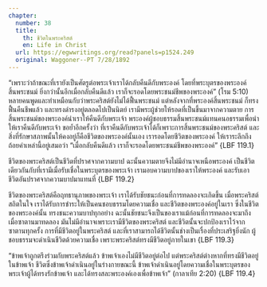 ```yaml
---
chapter:
  number: 38
  title:
    th: ชีวิตในพระคริสต์
    en: Life in Christ
  url: https://egwwritings.org/read?panels=p1524.249
  original: Waggoner--PT 7/28/1892
---
```


“เพราะว่าถ้าขณะที่เรายังเป็นศัตรูต่อพระเจ้าเราได้กลับคืนดีกับพระองค์ โดยที่พระบุตรของพระองค์สิ้นพระชนม์ ยิ่งกว่านั้นอีกเมื่อกลับคืนดีแล้ว เราก็จะรอดโดยพระชนม์ชีพของพระองค์” (โรม 5:10) หลายคนพูดและทำเหมือนกับว่าพระคริสต์ยังไม่ได้ฟื้นพระชนม์ แต่หลังจากที่พระองค์สิ้นพระชนม์ ก็ทรงฟื้นคืนชีพแล้ว และทรงดำรงอยู่ตลอดไปเป็นนิตย์ เรามีพระผู้ช่วยให้รอดที่เป็นขึ้นมาจากความตาย การสิ้นพระชนม์ของพระองค์นำเราให้คืนดีกับพระเจ้า พระองค์ผู้ชอบธรรมสิ้นพระชนม์แทนคนอธรรมเพื่อนำให้เราคืนดีกับพระเจ้า ขอย้ำอีกครั้งว่า ที่เราคืนดีกับพระเจ้าได้ก็เพราะการสิ้นพระชนม์ของพระคริสต์ และสิ่งที่รักษาสภาพนั้นให้คงอยู่ก็คือชีวิตของพระองค์นั้นเอง เรารอดโดยชีวิตของพระองค์ ให้เราระลึกถึงถ้อยคำเหล่านี้อยู่เสมอว่า “เมื่อกลับคืนดีแล้ว เราก็จะรอดโดยพระชนม์ชีพของพระองค์” {LBF 119.1}

ชีวิตของพระคริสต์เป็นชีวิตที่ปราศจากความบาป ฉะนั้นความตายจึงไม่มีอำนาจเหนือพระองค์ เป็นชีวิตเดียวกันกับที่เรามีเมื่อรับเชื่อในพระบุตรของพระเจ้า เรามอบความบาปของเราให้พระองค์ และรับเอาชีวิตอันปราศจากความบาปมาแทนที่ {LBF 119.2}

ชีวิตของพระคริสต์คือฤทธานุภาพของพระเจ้า เราได้รับชัยชนะก่อนที่การทดลองจะเกิดขึ้น เมื่อพระคริสต์สถิตในใจ เราได้รับการชำระให้เป็นคนชอบธรรมโดยความเชื่อ และชีวิตของพระองค์อยู่ในเรา ซึ่งในชีวิตของพระองค์นั้น ทรงชนะความบาปทุกอย่าง ฉะนั้นชัยชนะจึงเป็นของเราแม้ก่อนที่การทดลองจะมาถึง เมื่อซาตานมาทดลอง มันไม่มีอำนาจเพราะเรามีชีวิตของพระคริสต์ และชีวิตนั้นจะปกป้องเราไว้จากซาตานทุกครั้ง การที่มีชีวิตอยู่ในพระคริสต์ และที่เราสามารถได้ชีวิตนั้นช่างเป็นเรื่องที่ประเสริฐยิ่งนัก ผู้ชอบธรรมจะดำเนินชีวิตด้วยความเชื่อ เพราะพระคริสต์ทรงมีชีวิตอยู่ภายในเขา {LBF 119.3}

“ข้าพเจ้าถูกตรึงร่วมกับพระคริสต์แล้ว ข้าพเจ้าเองไม่มีชีวิตอยู่ต่อไป แต่พระคริสต์ต่างหากที่ทรงมีชีวิตอยู่ในข้าพเจ้า ชีวิตซึ่งข้าพเจ้าดำเนินอยู่ในร่างกายขณะนี้ ข้าพเจ้าดำเนินอยู่โดยความเชื่อในพระบุตรของพระเจ้าผู้ได้ทรงรักข้าพเจ้า และได้ทรงสละพระองค์เองเพื่อข้าพเจ้า” (กาลาเทีย 2:20) {LBF 119.4}
